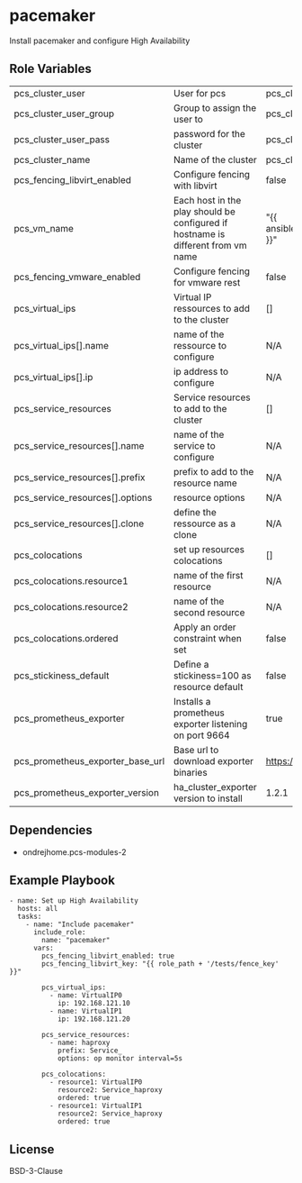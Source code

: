 pacemaker
=========

Install pacemaker and configure High Availability

Role Variables
--------------

|    |     |     |
|----|-----|-----|
| pcs_cluster_user | User for pcs |  pcs_cluster |
| pcs_cluster_user_group | Group to assign the user to | pcs_cluster |
| pcs_cluster_user_pass | password for the cluster | pcs_cluster |
| pcs_cluster_name | Name of the cluster | pcs_cluster |
| pcs_fencing_libvirt_enabled | Configure fencing with libvirt | false |
| pcs_vm_name | Each host in the play should be configured if hostname is different from vm name |  "{{ ansible_hostname }}" |
| pcs_fencing_vmware_enabled | Configure fencing for vmware rest | false |
| pcs_virtual_ips | Virtual IP ressources to add to the cluster | [] |
| pcs_virtual_ips[].name | name of the ressource to configure | N/A |
| pcs_virtual_ips[].ip | ip address to configure | N/A |
| pcs_service_resources | Service resources to add to the cluster | [] |
| pcs_service_resources[].name | name of the service to configure | N/A |
| pcs_service_resources[].prefix | prefix to add to the resource name | N/A |
| pcs_service_resources[].options | resource options | N/A |
| pcs_service_resources[].clone | define the ressource as a clone | N/A |
| pcs_colocations | set up resources colocations | [] |
| pcs_colocations.resource1 | name of the first resource | N/A |
| pcs_colocations.resource2 | name of the second resource | N/A |
| pcs_colocations.ordered | Apply an order constraint when set  | false |
| pcs_stickiness_default | Define a stickiness=100 as resource default | false |
| pcs_prometheus_exporter | Installs a prometheus exporter listening on port 9664 | true |
| pcs_prometheus_exporter_base_url | Base url to download exporter binaries | https://github.com |
| pcs_prometheus_exporter_version | ha_cluster_exporter version to install | 1.2.1 |


Dependencies
------------

  * ondrejhome.pcs-modules-2

Example Playbook
----------------

```
- name: Set up High Availability
  hosts: all
  tasks:
    - name: "Include pacemaker"
      include_role:
        name: "pacemaker"
      vars:
        pcs_fencing_libvirt_enabled: true
        pcs_fencing_libvirt_key: "{{ role_path + '/tests/fence_key' }}"

        pcs_virtual_ips:
          - name: VirtualIP0
            ip: 192.168.121.10
          - name: VirtualIP1
            ip: 192.168.121.20
        
        pcs_service_resources:
          - name: haproxy
            prefix: Service_
            options: op monitor interval=5s

        pcs_colocations:
          - resource1: VirtualIP0
            resource2: Service_haproxy
            ordered: true
          - resource1: VirtualIP1
            resource2: Service_haproxy
            ordered: true
```

License
-------

BSD-3-Clause
